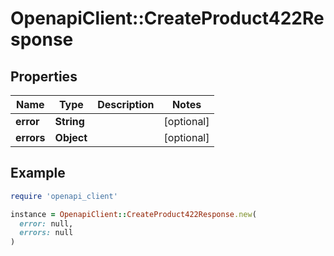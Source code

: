 # OpenapiClient::CreateProduct422Response

## Properties

| Name | Type | Description | Notes |
| ---- | ---- | ----------- | ----- |
| **error** | **String** |  | [optional] |
| **errors** | **Object** |  | [optional] |

## Example

```ruby
require 'openapi_client'

instance = OpenapiClient::CreateProduct422Response.new(
  error: null,
  errors: null
)
```

